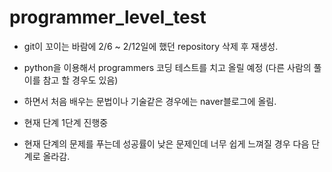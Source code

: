 # programmer_level_test

- git이 꼬이는 바람에 2/6 ~ 2/12일에 했던 repository 삭제 후 재생성.

- python을 이용해서 programmers 코딩 테스트를 치고 올릴 예정 (다른 사람의 풀이를 참고 할 경우도 있음)
- 하면서 처음 배우는 문법이나 기술같은 경우에는 naver블로그에 올림.
- 현재 단계 1단계 진행중
- 현재 단계의 문제를 푸는데 성공률이 낮은 문제인데 너무 쉽게 느껴질 경우 다음 단계로 올라감.
